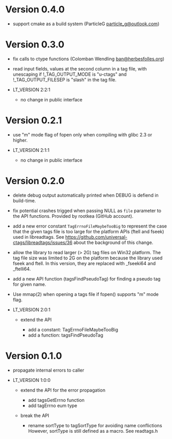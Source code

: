 # Version 0.4.0

- support cmake as a build system (ParticleG <particle_g@outlook.com>)

# Version 0.3.0

- fix calls to ctype functions (Colomban Wendling <ban@herbesfolles.org>)

- read input fields, values at the second column in a tag file, with
  unescaping if !_TAG_OUTPUT_MODE is "u-ctags" and
  !_TAG_OUTPUT_FILESEP is "slash" in the tag file.

- LT_VERSION 2:2:1

	- no change in public interface

# Version 0.2.1

- use "m" mode flag of fopen only when compiling with glibc 2.3 or higher.

- LT_VERSION 2:1:1

	- no change in public interface

# Version 0.2.0

- delete debug output automatically printed when DEBUG is defiend in
  build-time.

- fix potential crashes trigged when passing NULL as `file` parameter
  to the API functions. Provided by rootkea (GitHub account).

- add a new error constant `TagErrnoFileMaybeTooBig` to represent
  the case that the given tags file is too large for the platform APIs
  (ftell and fseek) used in libreadtags.
  See https://github.com/universal-ctags/libreadtags/issues/36 about the
  background of this change.

- allow the library to read larger (> 2G) tag files on Win32 platform.
  The tag file size was limited to 2G on the platform because the library
  used fseek and ftell. In this version, they are replaced with _fseeki64 and
  _ftelli64.

- add a new API function (tagsFindPseudoTag) for finding a pseudo tag for
  given name.

- Use mmap(2) when opening a tags file if fopen() supports "m" mode flag.

- LT_VERSION 2:0:1

	- extend the API

		- add a constant: TagErrnoFileMaybeTooBig
		- add a function: tagsFindPseudoTag

# Version 0.1.0

- propagate internal errors to caller

- LT_VERSION 1:0:0

	- extend the API for the error propagation

		- add tagsGetErrno function
		- add tagErrno eum type

	- break the API

		- rename sortType to tagSortType for avoiding name conflictions
		  However, sortType is still defined as a macro.
		  See readtags.h
